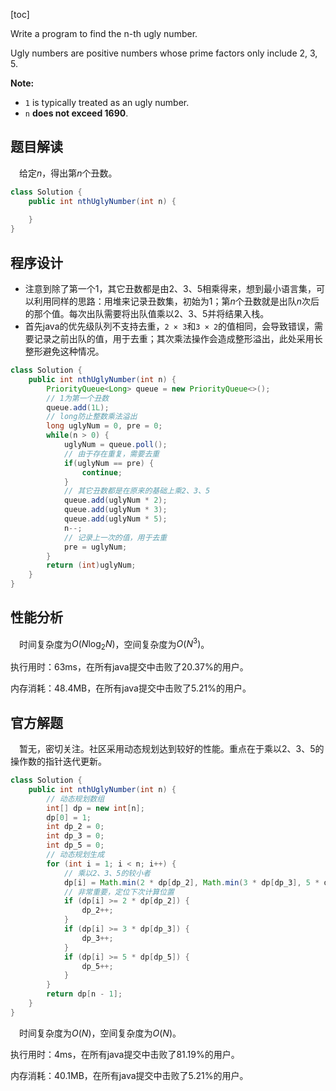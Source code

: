 [toc]

Write a program to find the n-th ugly number.

Ugly numbers are positive numbers whose prime factors only include 2, 3, 5. 

**Note:** 

* `1` is typically treated as an ugly number.
* `n` **does not exceed 1690**.



## 题目解读

&emsp;给定$n$，得出第$n$个丑数。

```java
class Solution {
    public int nthUglyNumber(int n) {
        
    }
}
```

## 程序设计

* 注意到除了第一个1，其它丑数都是由2、3、5相乘得来，想到最小语言集，可以利用同样的思路：用堆来记录丑数集，初始为1；第$n$个丑数就是出队$n$次后的那个值。每次出队需要将出队值乘以2、3、5并将结果入栈。
* 首先java的优先级队列不支持去重，`2 × 3`和`3 × 2`的值相同，会导致错误，需要记录之前出队的值，用于去重；其次乘法操作会造成整形溢出，此处采用长整形避免这种情况。

```java
class Solution {
    public int nthUglyNumber(int n) {
        PriorityQueue<Long> queue = new PriorityQueue<>();
        // 1为第一个丑数
        queue.add(1L);
        // long防止整数乘法溢出
        long uglyNum = 0, pre = 0;
        while(n > 0) {
            uglyNum = queue.poll();
            // 由于存在重复，需要去重
            if(uglyNum == pre) {
                continue;
            }
            // 其它丑数都是在原来的基础上乘2、3、5
            queue.add(uglyNum * 2);
            queue.add(uglyNum * 3);
            queue.add(uglyNum * 5);
            n--;
            // 记录上一次的值，用于去重
            pre = uglyNum;
        }
        return (int)uglyNum;
    }
}
```

## 性能分析

&emsp;时间复杂度为$O(N\log_2N)$，空间复杂度为$O(N^3)$。

执行用时：63ms，在所有java提交中击败了20.37%的用户。

内存消耗：48.4MB，在所有java提交中击败了5.21%的用户。

## 官方解题

&emsp;暂无，密切关注。社区采用动态规划达到较好的性能。重点在于乘以2、3、5的操作数的指针迭代更新。

```java
class Solution {
    public int nthUglyNumber(int n) {
        // 动态规划数组
        int[] dp = new int[n];
        dp[0] = 1;
        int dp_2 = 0;
        int dp_3 = 0;
        int dp_5 = 0;
        // 动态规划生成
        for (int i = 1; i < n; i++) {
            // 乘以2、3、5的较小者
            dp[i] = Math.min(2 * dp[dp_2], Math.min(3 * dp[dp_3], 5 * dp[dp_5]));
            // 非常重要，定位下次计算位置
            if (dp[i] >= 2 * dp[dp_2]) {
                dp_2++;
            }
            if (dp[i] >= 3 * dp[dp_3]) {
                dp_3++;
            }
            if (dp[i] >= 5 * dp[dp_5]) {
                dp_5++;
            }
        }
        return dp[n - 1];
    }
}
```

&emsp;时间复杂度为$O(N)$，空间复杂度为$O(N)$。

执行用时：4ms，在所有java提交中击败了81.19%的用户。

内存消耗：40.1MB，在所有java提交中击败了5.21%的用户。